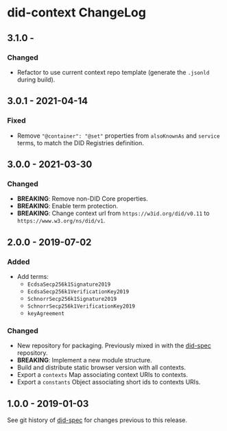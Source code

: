# did-context ChangeLog

## 3.1.0 -

### Changed
- Refactor to use current context repo template (generate the `.jsonld` during
  build).

## 3.0.1 - 2021-04-14

### Fixed
- Remove `"@container": "@set"` properties from `alsoKnownAs` and `service`
  terms, to match the DID Registries definition.

## 3.0.0 - 2021-03-30

### Changed
- **BREAKING**: Remove non-DID Core properties.
- **BREAKING**: Enable term protection.
- **BREAKING**: Change context url from `https://w3id.org/did/v0.11` to
  `https://www.w3.org/ns/did/v1`.

## 2.0.0 - 2019-07-02

### Added
- Add terms:
  - `EcdsaSecp256k1Signature2019`
  - `EcdsaSecp256k1VerificationKey2019`
  - `SchnorrSecp256k1Signature2019`
  - `SchnorrSecp256k1VerificationKey2019`
  - `keyAgreement`

### Changed
- New repository for packaging.  Previously mixed in with the [did-spec][]
  repository.
- **BREAKING**: Implement a new module structure.
- Build and distribute static browser version with all contexts.
- Export a `contexts` Map associating context URIs to contexts.
- Export a `constants` Object associating short ids to contexts URIs.

## 1.0.0 - 2019-01-03

See git history of [did-spec][] for changes previous to this release.

[did-spec]: https://github.com/w3c-ccg/did-spec
